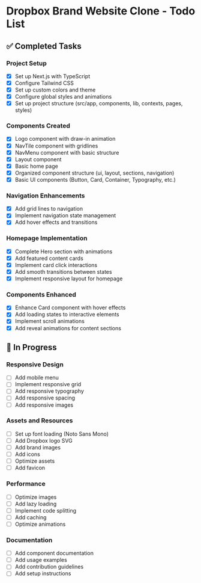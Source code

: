 # Dropbox Brand Website Clone - Todo List

## ✅ Completed Tasks

### Project Setup
- [x] Set up Next.js with TypeScript
- [x] Configure Tailwind CSS
- [x] Set up custom colors and theme
- [x] Configure global styles and animations
- [x] Set up project structure (src/app, components, lib, contexts, pages, styles)

### Components Created
- [x] Logo component with draw-in animation
- [x] NavTile component with gridlines
- [x] NavMenu component with basic structure
- [x] Layout component
- [x] Basic home page
- [x] Organized component structure (ui, layout, sections, navigation)
- [x] Basic UI components (Button, Card, Container, Typography, etc.)

### Navigation Enhancements
- [x] Add grid lines to navigation
- [x] Implement navigation state management
- [x] Add hover effects and transitions

### Homepage Implementation
- [x] Complete Hero section with animations
- [x] Add featured content cards
- [x] Implement card click interactions
- [x] Add smooth transitions between states
- [x] Implement responsive layout for homepage

### Components Enhanced
- [x] Enhance Card component with hover effects
- [x] Add loading states to interactive elements
- [x] Implement scroll animations
- [x] Add reveal animations for content sections

## 🚧 In Progress

### Responsive Design
- [ ] Add mobile menu
- [ ] Implement responsive grid
- [ ] Add responsive typography
- [ ] Add responsive spacing
- [ ] Add responsive images

### Assets and Resources
- [ ] Set up font loading (Noto Sans Mono)
- [ ] Add Dropbox logo SVG
- [ ] Add brand images
- [ ] Add icons
- [ ] Optimize assets
- [ ] Add favicon

### Performance
- [ ] Optimize images
- [ ] Add lazy loading
- [ ] Implement code splitting
- [ ] Add caching
- [ ] Optimize animations

### Documentation
- [ ] Add component documentation
- [ ] Add usage examples
- [ ] Add contribution guidelines
- [ ] Add setup instructions